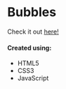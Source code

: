 # Bubbles
Check it out [here!](https://ianbrdeguzman.github.io/bubbles/)
#### Created using:
* HTML5
* CSS3
* JavaScript